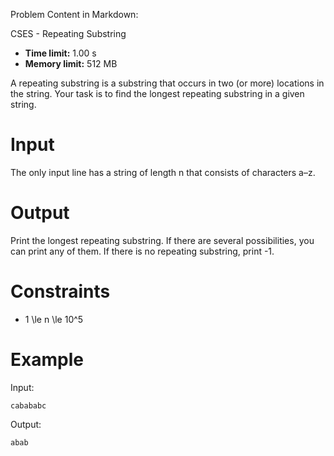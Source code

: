 Problem Content in Markdown:


CSES \- Repeating Substring




* **Time limit:** 1\.00 s
* **Memory limit:** 512 MB




A repeating substring is a substring that occurs in two (or more) locations in the string. Your task is to find the longest repeating substring in a given string.


Input
=====


The only input line has a string of length n that consists of characters a–z.


Output
======


Print the longest repeating substring. If there are several possibilities, you can print any of them. If there is no repeating substring, print \-1.


Constraints
===========


* 1 \\le n \\le 10^5


Example
=======


Input:



```
cabababc

```

Output:



```
abab

```
 
